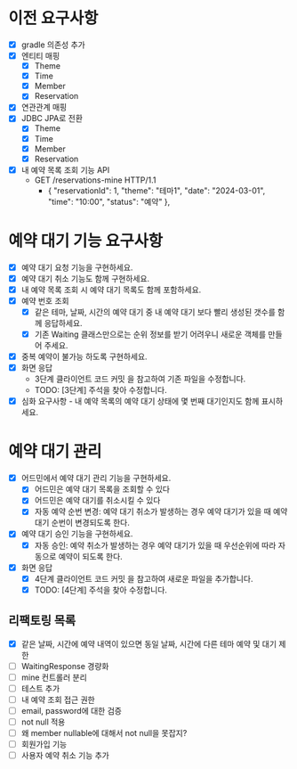 # 이전 요구사항
- [x] gradle 의존성 추가
- [x] 엔티티 매핑
  - [x] Theme
  - [x] Time
  - [x] Member
  - [x] Reservation
- [x] 연관관계 매핑
- [x] JDBC JPA로 전환
  - [x] Theme
  - [x] Time
  - [x] Member
  - [x] Reservation
- [x] 내 예약 목록 조회 기능 API
  - GET /reservations-mine HTTP/1.1
    - {
      "reservationId": 1,
      "theme": "테마1",
      "date": "2024-03-01",
      "time": "10:00",
      "status": "예약"
      },

# 예약 대기 기능 요구사항
- [x] 예약 대기 요청 기능을 구현하세요.
- [x] 예약 대기 취소 기능도 함께 구현하세요.
- [x] 내 예약 목록 조회 시 예약 대기 목록도 함께 포함하세요.
- [x] 예약 번호 조회
  - [x] 같은 테마, 날짜, 시간의 예약 대기 중 내 예약 대기 보다 빨리 생성된 갯수를 함께 응답하세요.
  - [x] 기존 Waiting 클래스만으로는 순위 정보를 받기 어려우니 새로운 객체를 만들어 주세요.
- [x] 중복 예약이 불가능 하도록 구현하세요.
- [x] 화면 응답
  - 3단계 클라이언트 코드 커밋 을 참고하여 기존 파일을 수정합니다.
  - TODO: [3단계] 주석을 찾아 수정합니다.
- [x] 심화 요구사항 - 내 예약 목록의 예약 대기 상태에 몇 번째 대기인지도 함께 표시하세요.

# 예약 대기 관리
- [x] 어드민에서 예약 대기 관리 기능을 구현하세요.
  - [x] 어드민은 예약 대기 목록을 조회할 수 있다
  - [x] 어드민은 예약 대기를 취소시킬 수 있다
  - [x] 자동 예약 순번 변경: 예약 대기 취소가 발생하는 경우 예약 대기가 있을 때 예약 대기 순번이 변경되도록 한다.
- [x] 예약 대기 승인 기능을 구현하세요.
  - [x] 자동 승인: 예약 취소가 발생하는 경우 예약 대기가 있을 때 우선순위에 따라 자동으로 예약이 되도록 한다.
- [x] 화면 응답
  - [x] 4단계 클라이언트 코드 커밋 을 참고하여 새로운 파일을 추가합니다.
  - [x] TODO: [4단계] 주석을 찾아 수정합니다.

## 리팩토링 목록
- [x] 같은 날짜, 시간에 예약 내역이 있으면 동일 날짜, 시간에 다른 테마 예약 및 대기 제한
- [ ] WaitingResponse 경량화
- [ ] mine 컨트롤러 분리
- [ ] 테스트 추가
- [ ] 내 예약 조회 접근 권한 
- [ ] email, password에 대한 검증
- [ ] not null 적용
- [ ] 왜 member nullable에 대해서 not null을 못잡지?
- [ ] 회원가입 기능
- [ ] 사용자 예약 취소 기능 추가
